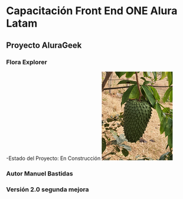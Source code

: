 <h1>Capacitación Front End ONE Alura Latam </h1>
<h2>Proyecto AluraGeek</h2>
<h3>Flora Explorer</h3>

-Estado del Proyecto: En Construcción
<img src="assets/Guanabana1.png" alt="Guanabana">
<h3>Autor Manuel Bastidas</h3>
<h3>Versión 2.0 segunda mejora</h3>

